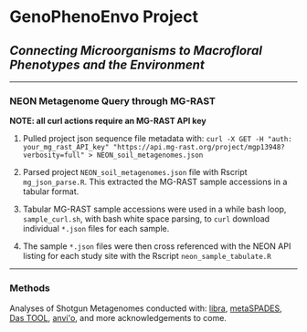 # GenoPhenoEnvo Project
## *Connecting Microorganisms to Macrofloral Phenotypes and the Environment*

---

### NEON Metagenome Query through MG-RAST

**NOTE: all curl actions require an MG-RAST API key**

1. Pulled project json sequence file metadata with: `curl -X GET -H "auth: your_mg_rast_API_key" "https://api.mg-rast.org/project/mgp13948?verbosity=full" > NEON_soil_metagenomes.json`

2. Parsed project `NEON_soil_metagenomes.json` file with Rscript `mg_json_parse.R`. This extracted the MG-RAST sample accessions in a tabular format.

3. Tabular MG-RAST sample accessions were used in a while bash loop, `sample_curl.sh`, with bash white space parsing, to `curl` download individual `*.json` files for each sample.

4. The sample `*.json` files were then cross referenced with the NEON API listing for each study site with the Rscript `neon_sample_tabulate.R`

---

### Methods

Analyses of Shotgun Metagenomes conducted with: [libra](https://github.com/iychoi/libra), [metaSPADES](https://github.com/ablab/spades), [Das TOOL](https://github.com/cmks/DAS_Tool), [anvi'o](https://github.com/merenlab/anvio), and more acknowledgements to come.
